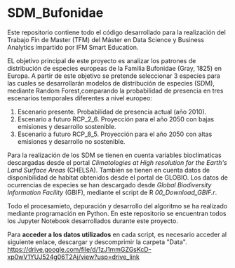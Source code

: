 # SDM_Bufonidae

Este repositorio contiene todo el código desarrollado para la realización del Trabajo Fin de Master (TFM) del Máster en Data Science y Business Analytics impartido por IFM Smart Education. 

EL objetivo principal de este proyecto es analizar los patrones de distribución de especies europeas de la Familia Bufonidae (Gray, 1825) en Europa. A partir de este objetivo se pretende seleccionar 3 especies para las cuales se desarrollarán modelos de distribución de especies (SDM), mediante Random Forest,comparando la probabilidad de presencia en tres escenarios temporales diferentes a nivel europeo:

1. Escenario presente. Probabilidad de presencia actual (año 2010).
2. Escenario a futuro RCP_2_6. Proyección para el año 2050 con bajas emisiones y desarrollo sostenible.
3. Escenario a futuro RCP_8_5. Proyección para el año 2050 con altas emisiones y desarrollo no sostenible.

Para la realización de los SDM se tienen en cuenta variables bioclimaticas descargadas desde el portal *Climatologies at High resolution for the Earth's Land Surface Areas* (CHELSA). También se tienen en cuenta datos de disponibilidad de habitat obtenidos desde el portal de GLOBIO.
Los datos de ocurrencias de especies se han descargado desde *Global Biodiversity Information Facility* (GBIF), mediante el script de R *00_Download_GBIF.r*.

Todo el procesamieto, depuración y desarrollo del algoritmo se ha realizado mediante programación en Python. En este repositorio se encuentran todos los Jupyter Notebook desarrollados durante este proyecto.

Para **acceder a los datos utilizados** en cada script, es necesario acceder al siguiente enlace, descargar y descomprimir la carpeta "Data". https://drive.google.com/file/d/1zJ1mmGZGsKcD-xp0wV1YUJ524g06T2Aj/view?usp=drive_link
